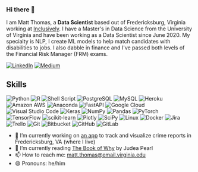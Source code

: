 ### Hi there 👋

I am Matt Thomas, a **Data Scientist** based out of Fredericksburg, Virginia working at [Inclusively](https://inclusively.com). I have a Master's in Data Science from the University of Virginia and have been working as a Data Scientist since June 2020. My specialty is NLP, I create ML models to help match candidates with disabilities to jobs. I also dabble in finance and I've passed both levels of the Financial Risk Manager (FRM) exams. 

[![LinkedIn](https://img.shields.io/badge/linkedin-%230077B5.svg?style=for-the-badge&logo=linkedin&logoColor=white)](https://www.linkedin.com/in/matthew-thomas-18a732ba/)
[![Medium](https://img.shields.io/badge/Medium-12100E?style=for-the-badge&logo=medium&logoColor=white)](https://medium.com/@matt_84072)

## Skills

![Python](https://img.shields.io/badge/-Python-black?style=flat-square&logo=Python)
![R](https://img.shields.io/badge/r-%23276DC3.svg?style=for-the-badge&logo=r&logoColor=white)
![Shell Script](https://img.shields.io/badge/shell_script-%23121011.svg?style=for-the-badge&logo=gnu-bash&logoColor=white)
![PostgreSQL](https://img.shields.io/badge/-PostgreSQL-336791?style=flat-square&logo=postgresql)
![MySQL](https://img.shields.io/badge/-MySQL-black?style=flat-square&logo=mysql)
![Heroku](https://img.shields.io/badge/-Heroku-430098?style=flat-square&logo=heroku)
![Amazon AWS](https://img.shields.io/badge/Amazon%20AWS-232F3E?style=flat-square&logo=amazon-aws)
![Anaconda](https://img.shields.io/badge/Anaconda-%2344A833.svg?style=for-the-badge&logo=anaconda&logoColor=white)
![FastAPI](https://img.shields.io/badge/FastAPI-005571?style=for-the-badge&logo=fastapi)
![Google Cloud](https://img.shields.io/badge/GoogleCloud-%234285F4.svg?style=for-the-badge&logo=google-cloud&logoColor=white)
![Visual Studio Code](https://img.shields.io/badge/Visual%20Studio%20Code-0078d7.svg?style=for-the-badge&logo=visual-studio-code&logoColor=white)
![Keras](https://img.shields.io/badge/Keras-%23D00000.svg?style=for-the-badge&logo=Keras&logoColor=white)
![NumPy](https://img.shields.io/badge/numpy-%23013243.svg?style=for-the-badge&logo=numpy&logoColor=white)
![Pandas](https://img.shields.io/badge/pandas-%23150458.svg?style=for-the-badge&logo=pandas&logoColor=white)
![PyTorch](https://img.shields.io/badge/PyTorch-%23EE4C2C.svg?style=for-the-badge&logo=PyTorch&logoColor=white)
![TensorFlow](https://img.shields.io/badge/TensorFlow-%23FF6F00.svg?style=for-the-badge&logo=TensorFlow&logoColor=white)
![scikit-learn](https://img.shields.io/badge/scikit--learn-%23F7931E.svg?style=for-the-badge&logo=scikit-learn&logoColor=white)
![Plotly](https://img.shields.io/badge/Plotly-%233F4F75.svg?style=for-the-badge&logo=plotly&logoColor=white)
![SciPy](https://img.shields.io/badge/SciPy-%230C55A5.svg?style=for-the-badge&logo=scipy&logoColor=%white)
![Linux](https://img.shields.io/badge/Linux-FCC624?style=for-the-badge&logo=linux&logoColor=black)
![Docker](https://img.shields.io/badge/docker-%230db7ed.svg?style=for-the-badge&logo=docker&logoColor=white)
![Jira](https://img.shields.io/badge/jira-%230A0FFF.svg?style=for-the-badge&logo=jira&logoColor=white)
![Trello](https://img.shields.io/badge/Trello-%23026AA7.svg?style=for-the-badge&logo=Trello&logoColor=white)
![Git](https://img.shields.io/badge/git-%23F05033.svg?style=for-the-badge&logo=git&logoColor=white)
![Bitbucket](https://img.shields.io/badge/bitbucket-%230047B3.svg?style=for-the-badge&logo=bitbucket&logoColor=white)
![GitHub](https://img.shields.io/badge/github-%23121011.svg?style=for-the-badge&logo=github&logoColor=white)
![GitLab](https://img.shields.io/badge/gitlab-%23181717.svg?style=for-the-badge&logo=gitlab&logoColor=white)



- 🔭 I’m currently working on [an app](https://github.com/matthew-e-thomas/crime_app) to track and visualize crime reports in Fredericksburg, VA (where I live)
- 🌱 I’m currently reading [The Book of Why](https://www.amazon.com/The-Book-of-Why-audiobook/dp/B07CYJ4G2L/ref=sr_1_1?crid=OTP1X1VVD53C&keywords=the+book+of+why&qid=1658156586&sprefix=the+book+of+why%2Caps%2C113&sr=8-1) by Judea Pearl
- 📫 How to reach me: matt.thomas@email.virginia.edu
- 😄 Pronouns: he/him

